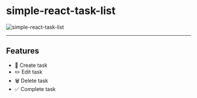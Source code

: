 # simple-react-task-list

![simple-react-task-list](https://user-images.githubusercontent.com/49620375/210927415-d2347db4-4509-4fb2-b4c9-c7c3f9be35a5.png)

---

## Features
- :pencil: Create task
- :pencil2: Edit task
- :wastebasket:  Delete task
- :white_check_mark:  Complete task